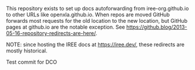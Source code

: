 This repository exists to set up docs autoforwarding from
iree-org.github.io to other URLs like openxla.github.io. When repos are moved
GitHub forwards most requests for the old location to the new location, but
GitHub pages at github.io are the notable exception. See
https://github.blog/2013-05-16-repository-redirects-are-here/.

NOTE: since hosting the IREE docs at https://iree.dev/, these redirects are
mostly historical.

Test commit for DCO
